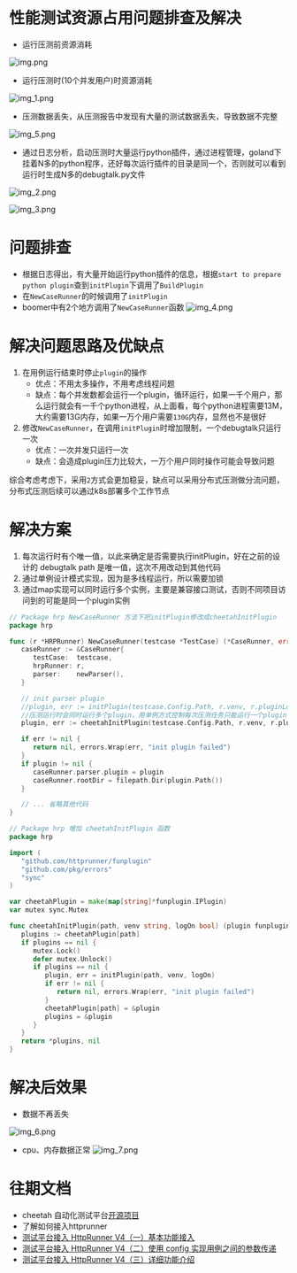 # 性能测试资源占用问题排查及解决


* 运行压测前资源消耗

![img.png](https://testerhome.com/uploads/photo/2022/8eee468a-aee8-4a91-b43c-519a9056ae68.png)

* 运行压测时(10个并发用户)时资源消耗

![img_1.png](https://testerhome.com/uploads/photo/2022/4eb6045a-9768-46f2-bd04-3ce38be8a567.png)

* 压测数据丢失，从压测报告中发现有大量的测试数据丢失，导致数据不完整

![img_5.png](https://testerhome.com/uploads/photo/2022/61c5a0e0-57d5-4a99-a8da-dfef1c4d79df.png)

* 通过日志分析，启动压测时大量运行python插件，通过进程管理，goland下挂着N多的python程序，还好每次运行插件的目录是同一个，否则就可以看到运行时生成N多的debugtalk.py文件

![img_2.png](https://testerhome.com/uploads/photo/2022/c1f3b0dc-b8c2-4165-8a37-35aa7187ebef.png)

![img_3.png](https://testerhome.com/uploads/photo/2022/0fe73714-100f-4c08-a9a5-41a3784d38cb.png)


# 问题排查
* 根据日志得出，有大量开始运行python插件的信息，根据`start to prepare python plugin`查到`initPlugin`下调用了`BuildPlugin`
* 在`NewCaseRunner`的时候调用了`initPlugin`
* boomer中有2个地方调用了`NewCaseRunner`函数
![img_4.png](https://testerhome.com/uploads/photo/2022/e5464e61-2818-4135-8343-360df5b58552.png)

# 解决问题思路及优缺点


1. 在用例运行结束时停止`plugin`的操作
   * 优点：不用太多操作，不用考虑线程问题
   * 缺点：每个并发数都会运行一个plugin，循环运行，如果一千个用户，那么运行就会有一千个python进程，从上面看，每个python进程需要13M，大约需要13G内存，如果一万个用户需要`130G`内存，显然也不是很好
2. 修改`NewCaseRunner`，在调用`initPlugin`时增加限制，一个debugtalk只运行一次
   * 优点：一次并发只运行一次
   * 缺点：会造成plugin压力比较大，一万个用户同时操作可能会导致问题

综合考虑考虑下，采用`2`方式会更加稳妥，缺点可以采用分布式压测做分流问题，分布式压测后续可以通过k8s部署多个工作节点

# 解决方案
1. 每次运行时有个唯一值，以此来确定是否需要执行initPlugin，好在之前的设计的 debugtalk path 是唯一值，这次不用改动到其他代码
2. 通过单例设计模式实现，因为是多线程运行，所以需要加锁
3. 通过map实现可以同时运行多个实例，主要是兼容接口测试，否则不同项目访问到的可能是同一个plugin实例

```go
// Package hrp NewCaseRunner 方法下把initPlugin修改成cheetahInitPlugin
package hrp

func (r *HRPRunner) NewCaseRunner(testcase *TestCase) (*CaseRunner, error) {
   caseRunner := &CaseRunner{
      testCase:  testcase,
      hrpRunner: r,
      parser:    newParser(),
   }

   // init parser plugin
   //plugin, err := initPlugin(testcase.Config.Path, r.venv, r.pluginLogOn)
   //压测运行时会同时运行多个plugin，用单例方式控制每次压测任务只能运行一个plugin
   plugin, err := cheetahInitPlugin(testcase.Config.Path, r.venv, r.pluginLogOn)

   if err != nil {
      return nil, errors.Wrap(err, "init plugin failed")
   }
   if plugin != nil {
      caseRunner.parser.plugin = plugin
      caseRunner.rootDir = filepath.Dir(plugin.Path())
   }

   // ... 省略其他代码
}
```

```go
// Package hrp 增加 cheetahInitPlugin 函数
package hrp

import (
   "github.com/httprunner/funplugin"
   "github.com/pkg/errors"
   "sync"
)

var cheetahPlugin = make(map[string]*funplugin.IPlugin)
var mutex sync.Mutex

func cheetahInitPlugin(path, venv string, logOn bool) (plugin funplugin.IPlugin, err error) {
   plugins := cheetahPlugin[path]
   if plugins == nil {
      mutex.Lock()
      defer mutex.Unlock()
      if plugins == nil {
         plugin, err = initPlugin(path, venv, logOn)
         if err != nil {
            return nil, errors.Wrap(err, "init plugin failed")
         }
         cheetahPlugin[path] = &plugin
         plugins = &plugin
      }
   }
   return *plugins, nil
}

```

# 解决后效果
* 数据不再丢失

![img_6.png](https://testerhome.com/uploads/photo/2022/4c0652b4-2b7d-4ea2-b5f0-598a06dd97bb.png)

* cpu、内存数据正常
![img_7.png](https://testerhome.com/uploads/photo/2022/d3e0b96c-919f-46a4-ab6a-8403dfb42ab2.png)

# 往期文档
* cheetah 自动化测试平台[开源项目](https://testerhome.com/opensource_projects/cheetah)
* 了解如何接入httprunner
* [测试平台接入 HttpRunner V4（一）基本功能接入](https://testerhome.com/topics/35126)
* [测试平台接入 HttpRunner V4（二）使用 config 实现用例之间的参数传递](https://testerhome.com/topics/35125)
* [测试平台接入 HttpRunner V4（三）详细功能介绍](https://testerhome.com/topics/35161)